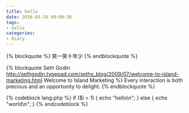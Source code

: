 ```yaml
---
title: hello
date: 2016-03-26 09:09:36
tags:
- hello
categories:
- Diary
---
```


{% blockquote %}
笑一笑十年少
{% endblockquote %}

{% blockquote Seth Godin http://sethgodin.typepad.com/seths_blog/2009/07/welcome-to-island-marketing.html Welcome to Island Marketing %}
Every interaction is both precious and an opportunity to delight.
{% endblockquote %}

{% codeblock lang:php %}
if ($i > 1) {
    echo "hello\n";
} else {
    echo "world\n";
}
{% endcodeblock %}
